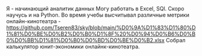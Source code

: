 Я - начинающий аналитик данных
Могу работать в Excel, SQl. Скоро научусь и на Python.
Во время учебы высчитывал различные метрики онлайн-кинотеатра - https://github.com/Tseren83/sky/blob/main/%D0%9A%D1%83%D1%80%D1%81%D0%BE%D0%B2%D0%B0%D1%8F%20%D0%94%D0%B6%D0%B0%D0%BB%D1%81%D0%B0%D0%BD%D0%BE%D0%B2.xlsx
Собрал калькулятор юнит-экономики онлайнк-кинотеатра.
